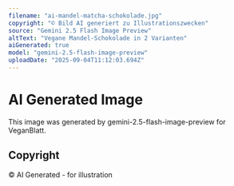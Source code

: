 ```yaml
---
filename: "ai-mandel-matcha-schokolade.jpg"
copyright: "© Bild AI generiert zu Illustrationszwecken"
source: "Gemini 2.5 Flash Image Preview"
altText: "Vegane Mandel-Schokolade in 2 Varianten"
aiGenerated: true
model: "gemini-2.5-flash-image-preview"
uploadDate: "2025-09-04T11:12:03.694Z"
---
```


# AI Generated Image

This image was generated by gemini-2.5-flash-image-preview for VeganBlatt.

## Copyright
© AI Generated - for illustration
